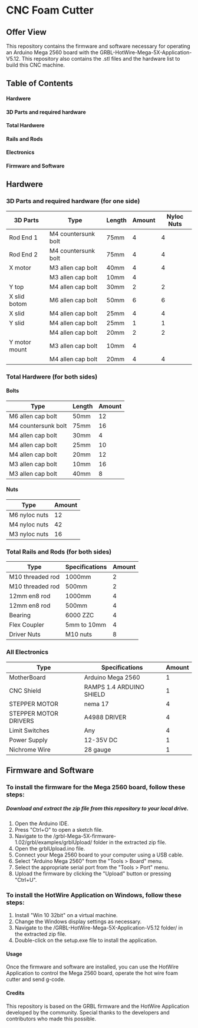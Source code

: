 # CNC Foam Cutter

## Offer View
This repository contains the firmware and software necessary for operating an Arduino Mega 2560 board with the GRBL-HotWire-Mega-5X-Application-V5.12.
This repository also contains the .stl files and the hardware list to build this CNC machine. 

## Table of Contents
#### Hardwere
#### 3D Parts and required hardware
#### Total Hardwere
#### Rails and Rods
#### Electronics
#### Firmware and Software
##

## Hardwere

### 3D Parts and required hardware (for one side)

| 3D Parts | Type               | Length | Amount | Nyloc Nuts |
|----------|--------------------|--------|--------|------------|
| Rod End 1| M4 countersunk bolt| 75mm   | 4      | 4          |
| Rod End 2| M4 countersunk bolt| 75mm   | 4      | 4          |
| X motor  | M3 allen cap bolt  | 40mm   | 4      | 4          |
|          | M3 allen cap bolt  | 10mm   | 4      |            |
| Y top    | M4 allen cap bolt  | 30mm   | 2      | 2          |
| X slid botom | M6 allen cap bolt | 50mm | 6      | 6          |
| X slid   | M4 allen cap bolt  | 25mm   | 4      | 4          |
| Y slid   | M4 allen cap bolt  | 25mm   | 1      | 1          |
|          | M4 allen cap bolt  | 20mm   | 2      | 2          |
| Y motor mount | M3 allen cap bolt | 10mm| 4      |            |
|          | M4 allen cap bolt  | 20mm   | 4      | 4          |

### Total Hardwere (for both sides)
#### Bolts

| Type                | Length | Amount |
|---------------------|--------|--------|
| M6 allen cap bolt   | 50mm   | 12     |
| M4 countersunk bolt | 75mm   | 16     |
| M4 allen cap bolt   | 30mm   | 4      |
| M4 allen cap bolt   | 25mm   | 10     |
| M4 allen cap bolt   | 20mm   | 12     |
| M3 allen cap bolt   | 10mm   | 16     |
| M3 allen cap bolt   | 40mm   | 8      |

#### Nuts

| Type          | Amount |
|---------------|--------|
| M6 nyloc nuts | 12     |
| M4 nyloc nuts | 42     |
| M3 nyloc nuts | 16     |

### Total Rails and Rods (for both sides)

| Type | Specifications | Amount |              
| --- | --- | --- |
| M10 threaded rod | 1000mm | 2 |
| M10 threaded rod | 500mm | 2 |
| 12mm en8 rod | 1000mm | 4 |
| 12mm en8 rod | 500mm | 4 |
| Bearing | 6000 ZZC | 4 |
| Flex Coupler | 5mm to 10mm | 4 |
| Driver Nuts | M10 nuts | 8 |

### All Electronics

| Type | Specifications            | Amount |
|------|---------------------------|--------|
| MotherBoard    | Arduino Mega 2560         | 1      |
| CNC Shield     | RAMPS 1.4 ARDUINO SHIELD  | 1      |
| STEPPER MOTOR  | nema 17                   | 4      |
| STEPPER MOTOR DRIVERS | A4988 DRIVER     | 4      |
| Limit Switches | Any                       | 4      |
| Power Supply   | 12-35V DC                 | 1      |
| Nichrome Wire  | 28 gauge                  | 1      |
##


## Firmware and Software

### To install the firmware for the Mega 2560 board, follow these steps:

##### Download and extract the zip file from this repository to your local drive.

1. Open the Arduino IDE.
2. Press "Ctrl+O" to open a sketch file.
3. Navigate to the /grbl-Mega-5X-firmware-1.02/grbl/examples/grblUpload/ folder in the extracted zip file.
4. Open the grblUpload.ino file.
5. Connect your Mega 2560 board to your computer using a USB cable.
6. Select "Arduino Mega 2560" from the "Tools > Board" menu.
7. Select the appropriate serial port from the "Tools > Port" menu.
8. Upload the firmware by clicking the "Upload" button or pressing "Ctrl+U".

### To install the HotWire Application on Windows, follow these steps:

1. Install "Win 10 32bit" on a virtual machine.
2. Change the Windows display settings as necessary.
3. Navigate to the /GRBL-HotWire-Mega-5X-Application-V5.12 folder/ in the extracted zip file.
4. Double-click on the setup.exe file to install the application.

#### Usage
Once the firmware and software are installed, you can use the HotWire Application to control the Mega 2560 board, operate the hot wire foam cutter and send g-code. 

#### Credits
This repository is based on the GRBL firmware and the HotWire Application developed by the community. Special thanks to the developers and contributors who made this possible.
